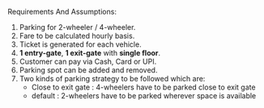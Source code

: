 
Requirements And Assumptions:
1. Parking for 2-wheeler / 4-wheeler.
2. Fare to be calculated hourly basis.
3. Ticket is generated for each vehicle.
4. **1 entry-gate**, **1 exit-gate** with **single floor**.
5. Customer can pay via Cash, Card or UPI.
6. Parking spot can be added and removed.
7. Two kinds of parking strategy to be followed which are:
     * Close to exit gate : 4-wheelers have to be parked close to exit gate
     * default : 2-wheelers have to be parked wherever space is available
